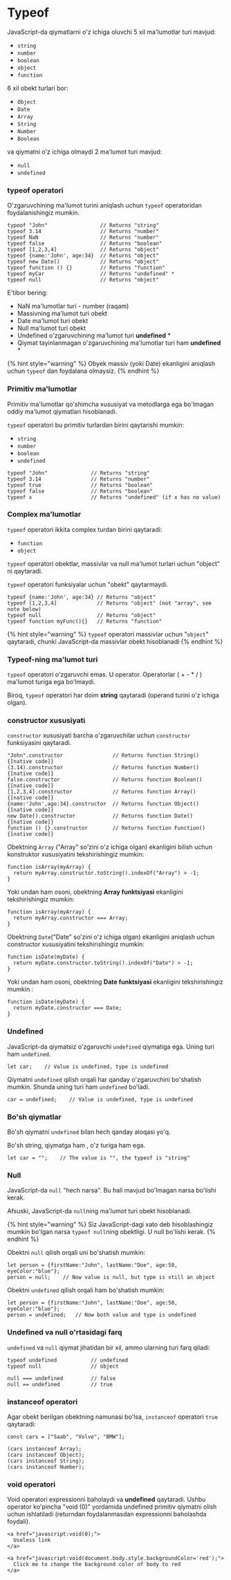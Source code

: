 # Typeof

JavaScript-da qiymatlarni o'z ichiga oluvchi 5 xil ma'lumotlar turi mavjud:

* `string`
* `number`
* `boolean`
* `object`
* `function`

6 xil obekt turlari bor:

* `Object`
* `Date`
* `Array`
* `String`
* `Number`
* `Boolean`

va qiymatni o'z ichiga olmaydi 2 ma'lumot turi mavjud:

* `null`
* `undefined`

### typeof operatori

O'zgaruvchining ma'lumot turini aniqlash uchun `typeof` operatoridan foydalanishingiz mumkin.

```
typeof "John"                 // Returns "string"
typeof 3.14                   // Returns "number"
typeof NaN                    // Returns "number"
typeof false                  // Returns "boolean"
typeof [1,2,3,4]              // Returns "object"
typeof {name:'John', age:34}  // Returns "object"
typeof new Date()             // Returns "object"
typeof function () {}         // Returns "function"
typeof myCar                  // Returns "undefined" *
typeof null                   // Returns "object"
```

E'tibor bering:

* NaN ma'lumotlar turi - number (raqam)
* Massivning ma'lumot turi obekt
* Date ma'lumot turi obekt
* Null ma'lumot turi obekt
* Undefined o'zgaruvchining ma'lumot turi **undefined** \*
* Qiymat tayinlanmagan o'zgaruvchining ma'lumotlar turi ham **undefined** \*

{% hint style="warning" %}
Obyek massiv (yoki Date) ekanligini aniqlash uchun `typeof` dan foydalana olmaysiz.
{% endhint %}

### Primitiv ma'lumotlar

Primitiv ma'lumotlar qo'shimcha xususiyat va metodlarga ega bo'lmagan oddiy ma'lumot qiymatlari hisoblanadi.

`typeof` operatori bu primitiv turlardan birini qaytarishi mumkin:

* `string`
* `number`
* `boolean`
* `undefined`

```
typeof "John"              // Returns "string"
typeof 3.14                // Returns "number"
typeof true                // Returns "boolean"
typeof false               // Returns "boolean"
typeof x                   // Returns "undefined" (if x has no value)
```

### Complex ma'lumotlar

`typeof` operatori ikkita complex turdan birini qaytaradi:

* `function`
* `object`

`typeof` operatori obektlar, massivlar va null ma'lumot turlari uchun "object" ni qaytaradi.

`typeof` operatori funksiyalar uchun "obekt" qaytarmaydi.

```
typeof {name:'John', age:34} // Returns "object"
typeof [1,2,3,4]             // Returns "object" (not "array", see note below)
typeof null                  // Returns "object"
typeof function myFunc(){}   // Returns "function"
```

{% hint style="warning" %}
`typeof` operatori massivlar uchun "`object`" qaytaradi, chunki JavaScript-da massivlar obekt hisoblanadi
{% endhint %}

### Typeof-ning ma'lumot turi

`typeof` operatori o'zgaruvchi emas. U operator. Operatorlar ( + - \* / ) ma'lumot turiga ega bo'lmaydi.

Biroq, `typeof` operatori har doim **string** qaytaradi (operand turini o'z ichiga olgan).

### constructor xususiyati

`constructor` xususiyati barcha o'zgaruvchilar uchun `constructor` funksiyasini qaytaradi.

```
"John".constructor                // Returns function String()  {[native code]}
(3.14).constructor                // Returns function Number()  {[native code]}
false.constructor                 // Returns function Boolean() {[native code]}
[1,2,3,4].constructor             // Returns function Array()   {[native code]}
{name:'John',age:34}.constructor  // Returns function Object()  {[native code]}
new Date().constructor            // Returns function Date()    {[native code]}
function () {}.constructor        // Returns function Function(){[native code]}
```

Obektning `Array` ("Array" so'zini o'z ichiga olgan) ekanligini bilish uchun konstruktor xususiyatini tekshirishingiz mumkin:

```
function isArray(myArray) {
  return myArray.constructor.toString().indexOf("Array") > -1;
}
```

Yoki undan ham osoni, obektning **Array funktsiyasi** ekanligini tekshirishingiz mumkin:

```
function isArray(myArray) {
  return myArray.constructor === Array;
}
```

Obektning `Date`("Date" so'zini o'z ichiga olgan) ekanligini aniqlash uchun constructor xususiyatini tekshirishingiz mumkin:

```
function isDate(myDate) {
  return myDate.constructor.toString().indexOf("Date") > -1;
}
```

Yoki undan ham osoni, obektning **Date funktsiyasi** ekanligini tekshirishingiz mumkin :

```
function isDate(myDate) {
  return myDate.constructor === Date;
}
```

### Undefined

JavaScript-da qiymatsiz o'zgaruvchi `undefined` qiymatiga ega. Uning turi ham `undefined`.

```
let car;    // Value is undefined, type is undefined
```

Qiymatni `undefined` qilish orqali har qanday o'zgaruvchini bo'shatish mumkin. Shunda uning turi ham  `undefined` bo'ladi.

```
car = undefined;    // Value is undefined, type is undefined
```

### Bo'sh qiymatlar

Bo'sh qiymatni `undefined` bilan  hech qanday aloqasi yo'q.

Bo'sh string, qiymatga ham , o'z turiga ham  ega.

```
let car = "";    // The value is "", the typeof is "string"
```

### Null

JavaScript-da `null` "hech narsa". Bu hali mavjud bo'lmagan narsa bo'lishi kerak.

Afsuski, JavaScript-da `null`ning ma'lumot turi obekt hisoblanadi.

{% hint style="warning" %}
Siz JavaScript-dagi xato deb hisoblashingiz mumkin bo'lgan narsa `typeof null`ning obektligi. U null bo'lishi kerak.
{% endhint %}

Obektni `null` qilish orqali uni bo'shatish mumkin:

```
let person = {firstName:"John", lastName:"Doe", age:50, eyeColor:"blue"};
person = null;    // Now value is null, but type is still an object
```

Obektni `undefined` qilish orqali ham bo'shatish mumkin:

```
let person = {firstName:"John", lastName:"Doe", age:50, eyeColor:"blue"};
person = undefined;   // Now both value and type is undefined
```

### Undefined va null o'rtasidagi farq

`undefined` va `null` qiymat jihatidan bir xil, ammo ularning turi farq qiladi:

```
typeof undefined           // undefined
typeof null                // object

null === undefined         // false
null == undefined          // true
```

### instanceof operatori

Agar obekt berilgan obektning namunasi bo'lsa, `instanceof` operatori `true` qaytaradi:

```
const cars = ["Saab", "Volvo", "BMW"];

(cars instanceof Array);
(cars instanceof Object);
(cars instanceof String);
(cars instanceof Number);
```

### void operatori

Void operatori expressionni baholaydi va **undefined** qaytaradi. Ushbu operator ko'pincha "void (0)" yordamida undefined primitiv qiymatni olish uchun ishlatiladi (returndan foydalanmasdan expressionni baholashda foydali).

```
<a href="javascript:void(0);">
  Useless link
</a>

<a href="javascript:void(document.body.style.backgroundColor='red');">
  Click me to change the background color of body to red
</a>
```
